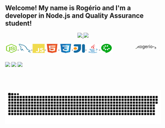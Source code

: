 ## Welcome! My name is Rogério and I'm a developer in Node.js and Quality Assurance student!
<div align="center">
  <a href="https://github.com/rogermds">
  <img height="180em" src="https://github-readme-stats.vercel.app/api?username=rogermds&show_icons=true&theme=tokyonight&include_all_commits=true&count_private=true"/>
  <img height="180em" src="https://github-readme-stats.vercel.app/api/top-langs/?username=rogermds&layout=compact&langs_count=7&theme=tokyonight"/>
</div>
<div style="display: inline_block"><br>
  <img align="center" alt="Rogerio-NodeJs" height="30" width="40" src="https://raw.githubusercontent.com/devicons/devicon/master/icons/nodejs/nodejs-original.svg">
  <img align="center" alt="Rogerio-MySQL" height="30" width="40" src="https://raw.githubusercontent.com/devicons/devicon/master/icons/mysql/mysql-original.svg">
  <img align="center" alt="Rogerio-Js" height="30" width="40" src="https://raw.githubusercontent.com/devicons/devicon/master/icons/javascript/javascript-plain.svg">
  <img align="center" alt="Rogerio-HTML" height="30" width="40" src="https://raw.githubusercontent.com/devicons/devicon/master/icons/html5/html5-original.svg">
  <img align="center" alt="Rogerio-CSS" height="30" width="40" src="https://raw.githubusercontent.com/devicons/devicon/master/icons/css3/css3-original.svg">
  <img align="center" alt="Rogerio-Intellij" height="30" width="40" src="https://raw.githubusercontent.com/devicons/devicon/master/icons/intellij/intellij-original.svg">
  <img align="center" alt="Rogerio-Java" height="30" width="40" src="https://raw.githubusercontent.com/devicons/devicon/master/icons/java/java-original.svg">
  <img align="center" alt="Rogerio-Cucumber" height="30" width="40" src="https://raw.githubusercontent.com/devicons/devicon/master/icons/cucumber/cucumber-plain.svg">
  <img align="right" alt="Rogerio-pic" height="150" style="border-radius:50px;" src="https://avatars.githubusercontent.com/u/86385568?v=4">
</div>
  
  ##
 
<div>
    <a href="https://www.linkedin.com/in/rogermds/" target="_blank"><img src="https://img.shields.io/badge/-LinkedIn-%230077B5?style=for-the-badge&logo=linkedin&logoColor=white" target="_blank"></a>
  <a href="https://wa.me/11961615456" target="_blank"><img src="https://img.shields.io/badge/WhatsApp-25D366?style=for-the-badge&logo=whatsapp&logoColor=white" target="_blank"></a>
  <a href = "mailto:rmartins.economia@gmail.com"><img src="https://img.shields.io/badge/-Gmail-%23333?style=for-the-badge&logo=gmail&logoColor=white" target="_blank"></a>

 
  ![Snake animation](https://github.com/rogermds/rogermds/blob/output/github-contribution-grid-snake.svg)
 
</div>
